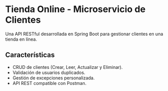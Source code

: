 # Tienda Online - Microservicio de Clientes
Una API RESTful desarrollada en Spring Boot para gestionar clientes en una tienda en línea.

## Características
- CRUD de clientes (Crear, Leer, Actualizar y Eliminar).
- Validación de usuarios duplicados.
- Gestión de excepciones personalizada.
- API REST compatible con Postman.
